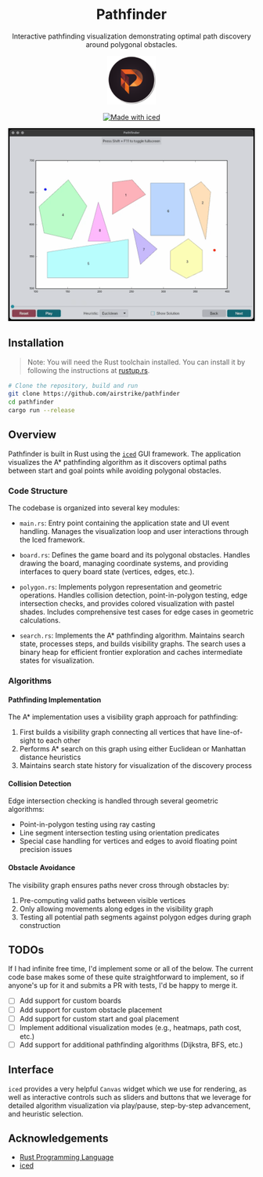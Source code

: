 <div align="center">

# Pathfinder

Interactive pathfinding visualization demonstrating optimal path discovery around polygonal obstacles.

<img src="./assets/logo.png" alt="Pathfinder Logo" width="100"/>

[![Made with iced](https://iced.rs/badge.svg)](https://github.com/iced-rs/iced)

  <img src="./assets/demo.gif" alt="Pathfinder Demo" width="600"/>

</div>

## Installation

> Note: You will need the Rust toolchain installed. You can install it by following the instructions at [rustup.rs](https://rustup.rs/).

```bash
# Clone the repository, build and run
git clone https://github.com/airstrike/pathfinder
cd pathfinder
cargo run --release
```

## Overview

Pathfinder is built in Rust using the [`iced`](https://iced.rs) GUI framework.
The application visualizes the A* pathfinding algorithm as it discovers optimal
paths between start and goal points while avoiding polygonal obstacles.

### Code Structure

The codebase is organized into several key modules:

- `main.rs`: Entry point containing the application state and UI event handling.
Manages the visualization loop and user interactions through the Iced framework.

- `board.rs`: Defines the game board and its polygonal obstacles. Handles
drawing the board, managing coordinate systems, and providing interfaces to
query board state (vertices, edges, etc.).

- `polygon.rs`: Implements polygon representation and geometric operations.
Handles collision detection, point-in-polygon testing, edge intersection checks,
and provides colored visualization with pastel shades. Includes comprehensive
test cases for edge cases in geometric calculations.

- `search.rs`: Implements the A* pathfinding algorithm. Maintains search state,
processes steps, and builds visibility graphs. The search uses a binary heap for
efficient frontier exploration and caches intermediate states for visualization.

### Algorithms

#### Pathfinding Implementation

The A* implementation uses a visibility graph approach for pathfinding:

1. First builds a visibility graph connecting all vertices that have line-of-sight to each other
2. Performs A* search on this graph using either Euclidean or Manhattan distance heuristics
3. Maintains search state history for visualization of the discovery process

#### Collision Detection

Edge intersection checking is handled through several geometric algorithms:

- Point-in-polygon testing using ray casting
- Line segment intersection testing using orientation predicates
- Special case handling for vertices and edges to avoid floating point precision issues

#### Obstacle Avoidance

The visibility graph ensures paths never cross through obstacles by:

1. Pre-computing valid paths between visible vertices
2. Only allowing movements along edges in the visibility graph
3. Testing all potential path segments against polygon edges during graph construction

## TODOs

If I had infinite free time, I'd implement some or all of the below. The current
code base makes some of these quite straightforward to implement, so if anyone's
up for it and submits a PR with tests, I'd be happy to merge it.

- [ ] Add support for custom boards
- [ ] Add support for custom obstacle placement
- [ ] Add support for custom start and goal placement
- [ ] Implement additional visualization modes (e.g., heatmaps, path cost, etc.)
- [ ] Add support for additional pathfinding algorithms (Dijkstra, BFS, etc.)

## Interface

`iced` provides a very helpful `Canvas` widget which we use for rendering, as
well as interactive controls such as sliders and buttons that we leverage for
detailed algorithm visualization via play/pause, step-by-step advancement, and
heuristic selection.

## Acknowledgements

- [Rust Programming Language](https://www.rust-lang.org/)
- [iced](https://iced.rs)